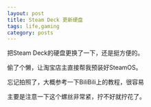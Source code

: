 ```yaml
---
layout: post
title: Steam Deck 更新硬盘
tags: life,gaming
category: posts
---
```


把Steam Deck的硬盘更换了一下，还是挺方便的。

偷了个懒，让淘宝店主直接帮我预装好SteamOS。

忘记拍照了，大概参考一下BiliBili上的教程，很容易

主要是注意一下这个螺丝非常紧，拧不好就拧花了。